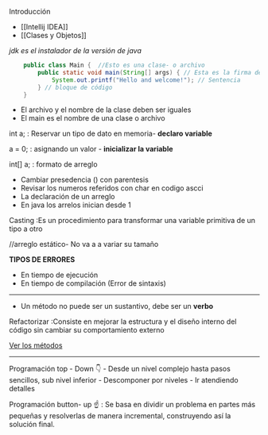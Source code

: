 Introducción 
- [[Intellij IDEA]]
- [[Clases y Objetos]]

_jdk es el instalador de la versión de java_ 

```java 
	public class Main {  //Esto es una clase- o archivo  
		public static void main(String[] args) { // Esta es la firma de una función  
			System.out.printf("Hello and welcome!"); // Sentencia  
		} // bloque de código  
	}
```
- El archivo y el nombre de la clase deben ser iguales
- El main es el nombre de una clase o archivo


int a; 
	: Reservar un tipo de dato en memoria- **declaro variable**  
  
a = 0; 
	: asignando un valor - **inicializar la variable**

int[] a; 
	: formato de arreglo


- Cambiar presedencia () con parentesis
- Revisar los numeros referidos con char en codigo ascci
- La declaración de un arreglo 
- En java los arrelos inician desde 1 

Casting
	:Es un procedimiento para transformar una variable primitiva de un tipo a otro


//arreglo estático- No va a a variar su tamaño

**TIPOS DE ERRORES** 

- En tiempo de ejecución 
- En tiempo de compilación (Error de sintaxis)
------------------------------


- Un método no puede ser un sustantivo, debe ser un **verbo**

Refactorizar 
	:Consiste en mejorar la estructura y el diseño interno del código sin cambiar su comportamiento externo

[Ver los métodos](https://github.com/RefactoringGuru/refactoring-examples)

--------------------------------------------------------------------

Programación top - Down 👇
	- Desde un nivel complejo hasta pasos sencillos, sub nivel inferior 
	- Descomponer por niveles
	- Ir atendiendo detalles

Programación button- up ☝️
	: Se basa en dividir un problema en partes más pequeñas y resolverlas de manera incremental, construyendo así la solución final.
